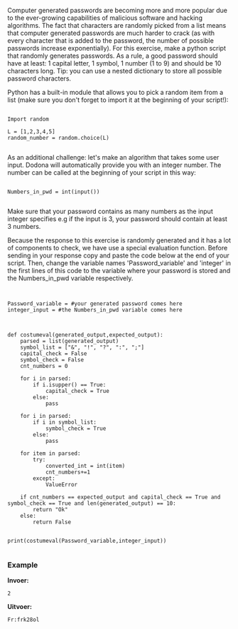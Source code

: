 Computer generated passwords are becoming more and more popular due to the ever-growing capabilities of malicious software and hacking algorithms. The fact that characters are randomly picked from a list means that computer generated passwords are much harder to crack (as with every character that is added to the password, the number of possible passwords increase exponentially). For this exercise, make a python script that randomly generates passwords. As a rule, a good password should have at least: 1 capital letter, 1 symbol, 1 number (1 to 9) and should be 10 characters long. Tip: you can use a nested dictionary to store all possible password characters.

Python has a built-in module that allows you to pick a random item from a list (make sure you don't forget to import it at the beginning of your script!):


<pre><code>
Import random

L = [1,2,3,4,5]
random_number = random.choice(L)

</code></pre>


As an additional challenge: let's make an algorithm that takes some user input. Dodona will automatically provide you with an integer number. The number can be called at the beginning of your script in this way:

<pre><code>
Numbers_in_pwd = int(input())

</code></pre>

Make sure that your password contains as many numbers as the input integer specifies e.g if the input is 3, your password should contain at least 3 numbers. 


Because the response to this exercise is randomly generated and it has a lot of components to check, we have use a special evaluation function. Before sending in your response copy and paste the code below at the end of your script. Then, change the variable names 'Password_variable' and 'integer' in the first lines of this code to the variable where your password is stored and the Numbers_in_pwd variable respectively. 

<pre><code>

Password_variable = #your generated password comes here
integer_input = #the Numbers_in_pwd variable comes here



def costumeval(generated_output,expected_output):
    parsed = list(generated_output)
    symbol_list = ["&", "!", "?", ":", ";"]
    capital_check = False
    symbol_check = False
    cnt_numbers = 0

    for i in parsed:
        if i.isupper() == True:
            capital_check = True
        else:
            pass

    for i in parsed:
        if i in symbol_list:
            symbol_check = True
        else:
            pass

    for item in parsed:
        try:
            converted_int = int(item)
            cnt_numbers+=1
        except:
            ValueError

    if cnt_numbers == expected_output and capital_check == True and symbol_check == True and len(generated_output) == 10:
        return "Ok"
    else:
        return False


print(costumeval(Password_variable,integer_input))

</code></pre>







### Example

**Invoer:**

    2

**Uitvoer:**

    Fr:frk28ol



